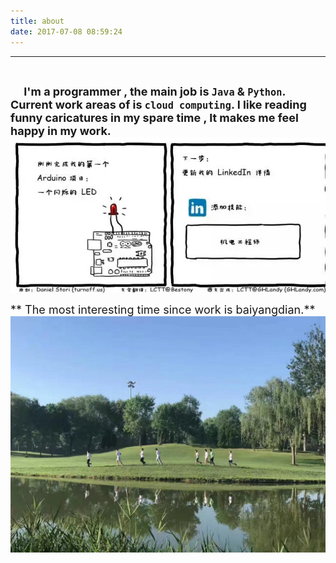 ```yaml
---
title: about
date: 2017-07-08 08:59:24
---
```

---

<br/>

<font size=4 >**&nbsp;&nbsp;&nbsp;&nbsp; I'm a programmer , the main job is ` Java ` & ` Python `. Current work areas of is `cloud computing`. I like reading funny caricatures in my spare time , It makes me feel happy in my work.**</font>
![tomoncle](../images/about/1.jpg)
<br/>

<font size=4 >** The most interesting time since work is baiyangdian.**
</font>
![tomoncle](../images/about/2.jpg)